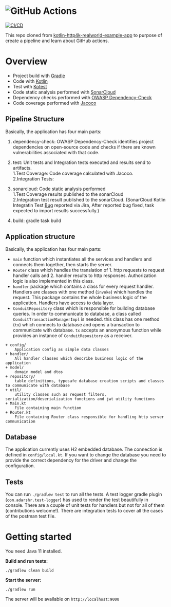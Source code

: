 # ![GitHub Actions](https://miro.medium.com/max/750/0*InaeVdy44dc0JczI.jpg)

[![CI/CD](https://github.com/ozlemgulp/create-pipeline/actions/workflows/blank.yml/badge.svg)](https://github.com/ozlemgulp/create-pipeline/actions/workflows/blank.yml)

This repo cloned from [kotlin-http4k-realworld-example-app](https://github.com/alisabzevari/kotlin-http4k-realworld-example-app) to purpose of create a pipeline and learn about GitHub actions.

# Overview
* Project build with [Gradle](https://gradle.org/)
* Code with [Kotlin](https://kotlinlang.org/)
* Test with [Kotest](https://github.com/kotest/kotest/)
* Code static analysis performed with [SonarCloud](https://sonarcloud.io/dashboard?id=ozlemgulp_create-pipeline)
* Dependency checks performed with [OWASP Dependency-Check](https://owasp.org/www-project-dependency-check/)
* Code coverage performed with [Jacoco](https://www.jacoco.org/jacoco/trunk/doc/)

## Pipeline Structure

Basically, the application has four main parts:
1. dependency-check: OWASP Dependency-Check identifies project dependencies on open-source code and checks if there are known vulnerabilities associated with that code.<br/>
2. test: Unit tests and Integration tests executed and results send to artifacts.<br/>
    1.Test Coverage: Code coverage calculated with Jacoco.<br/>
    2.Integration Tests:<br/>
  
3. sonarcloud: Code static analysis performed<br/>
    1.Test Coverage results published to the sonarCloud<br/>
    2.Integration test result published to the sonarCloud. (SonarCloud Kotlin Integratin Test [Bug](https://jira.sonarsource.com/browse/SONARSLANG-353) reported via Jira, After reported bug fixed, task expected to import results successfully.)<br/>
    
4. build: gradle task build<br/>

## Application structure

Basically, the application has four main parts:
* `main` function which instantiates all the services and handlers and connects them together, then starts the server.
* `Router` class which handles the translation of 1. http requests to request handler calls and 2. handler results to http responses. Authorization logic is also implemented in this class.
* `handler` package which contains a class for every request handler. Handlers are classes with one method (`invoke`) which handles the request. This package contains the whole business logic of the application. Handlers have access to data layer.
* `ConduitRepository` class which is responsible for building database queries. In order to communicate to database, a class called `ConduitTransactionManagerImpl` is needed. this class has one method (`tx`) which connects to database and opens a transaction to communicate with database. `tx` accepts an anonymous function while provides an instance of `ConduitRepository` as a receiver.

```
+ config/
    Application config as simple data classes
+ handler/
    All handler classes which describe business logic of the application
+ model/
    domain model and dtos
+ repository/
    table definitions, typesafe database creation scripts and classes to communicate with database
+ util/
    utility classes such as request filters, serialization/deserialization functions and jwt utility functions
+ Main.kt
    File containing main function
+ Router.kt
    File containing Router class responsible for handling http server communication
```

## Database

The application currently uses H2 embedded database. The connection is defined in `config/local.kt`. If you want to change the database you need to provide the correct dependency for the driver and change the configuration. 

## Tests

You can run `./gradlew test` to run all the tests. A test logger gradle plugin (`com.adarshr.test-logger`) has used to render the test beautifully in console.
There are a couple of unit tests for handlers but not for all of them (contributions welcome!).
There are integration tests to cover all the cases of the postman test file.

# Getting started

You need Java 11 installed.

**Build and run tests:**
```
./gradlew clean build
```

**Start the server:**
```
./gradlew run
```
The server will be available on `http://localhost:9000`
